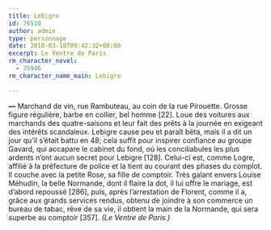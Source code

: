 ```yaml
---
title: Lebigre
id: 76510
author: admin
type: personnage
date: 2010-03-10T09:42:32+00:00
excerpt: Le Ventre de Paris
rm_character_novel:
  - 75946
rm_character_name_main: Lebigre

---
```

**—** Marchand de vin, rue Rambuteau, au coin de la rue Pirouette. Grosse figure régulière, barbe en collier, bel homme [22]. Loue des voitures aux marchands des quatre-saisons et leur fait des prêts à la journée en exigeant des intérêts scandaleux. Lebigre cause peu et paraît bêta, mais il a dit un jour qu&rsquo;il s&rsquo;était battu en 48; cela suffit pour inspirer confiance au groupe Gavard, qui accapare le cabinet du fond, où les conciliabules les plus ardents n&rsquo;ont aucun secret pour Lebigre [128]. Celui-ci est, comme Logre, affilié à la préfecture de police et la tient au courant des phases du complot. Il couche avec la petite Rose, sa fille de comptoir. Très galant envers Louise Méhudin, la belle Normande, dont il flaire la dot, il lui offre le mariage, est d&rsquo;abord repoussé [286], puis, après l&rsquo;arrestation de Florent, comme il a, grâce aux grands services rendus, obtenu de joindre à son commerce un bureau de tabac, rêve de sa vie, il obtient la main de la Normande, qui sera superbe au comptoir [357]. _(Le Ventre de Paris.)_